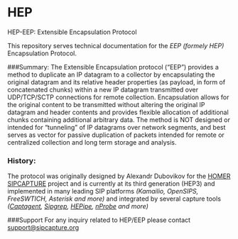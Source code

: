 # HEP
HEP-EEP: Extensible Encapsulation Protocol

This repository serves technical documentation for the _EEP_ *(formely HEP)* Encapsulation Protocol.

###Summary:
The Extensible Encapsulation protocol (“EEP”) provides a method to duplicate an IP datagram to a collector by encapsulating the original datagram and its relative header properties (as payload, in form of concatenated
chunks) within a new IP datagram transmitted over UDP/TCP/SCTP connections for remote collection. Encapsulation allows for the original content to be transmitted without altering the original IP datagram and header contents and provides flexible allocation of additional chunks containing additional arbitrary data. The method is NOT designed
or intended for “tunneling” of IP datagrams over network segments, and best serves as vector for passive duplication of packets intended for remote or centralized collection and long term storage and analysis.

### History:
The protocol was originally designed by Alexandr Dubovikov for the [HOMER](http://github.com/sipcapture/homer) [SIPCAPTURE](http://github.com/sipcapture) project and is currently at its third generation (HEP3) and implemented in many leading SIP platforms _(Kamailio, OpenSIPS, FreeSWTICH, Asterisk and more)_ and integrated by several capture tools _([Captagent](http://github.com/sipcapture/captagent), [Sipgrep](http://github.com/sipcapture/sipgrep), [HEPipe](http://github.com/sipcapture/hepipe), [nProbe](http://www.ntop.org/products/netflow/nprobe/) and more)_

###Support
For any inquiry related to HEP/EEP please contact [support@sipcapture.org](mailto:support@sipcapture.org)

